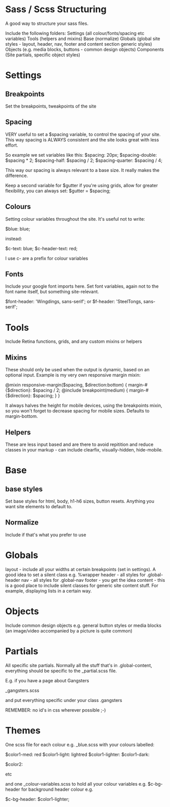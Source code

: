 Sass / Scss Structuring
=================

A good way to structure your sass files.

Include the following folders:
Settings (all colour/fonts/spacing etc variables)
Tools (helpers and mixins)
Base (normalize)
Globals (global site styles - layout, header, nav, footer and content section generic styles)
Objects (e.g. media blocks, buttons - common design objects)
Components (Site partials, specific object styles)

# Settings

## Breakpoints
Set the breakpoints, tweakpoints of the site

## Spacing
VERY useful to set a $spacing variable, to control the spacing of your site. This way spacing is ALWAYS consistent and the site looks great with less effort.

So example we set variables like this:
$spacing: 20px;
$spacing-double: $spacing * 2;
$spacing-half: $spacing / 2;
$spacing-quarter: $spacing / 4;

This way our spacing is always relevant to a base size. It really makes the difference.

Keep a second variable for $gutter if you're using grids, allow for greater flexibility, you can always set:
$gutter = $spacing;

## Colours
Setting colour variables throughout the site. It's useful not to write:

$blue: blue;

instead:

$c-text: blue;
$c-header-text: red;

I use c- are a prefix for colour variables

## Fonts

Include your google font imports here.
Set font variables, again not to the font name itself, but something site-relevant.

$font-header: 'Wingdings, sans-serif';
or $f-header: 'SteelTongs, sans-serif';

# Tools

Include Retina functions, grids, and any custom mixins or helpers

## Mixins
These should only be used when the output is dynamic, based on an optional input. Example is my very own responsive margin mixin:

@mixin responsive-margin($spacing, $direction:bottom) {
	margin-#{$direction}: $spacing / 2;
	@include breakpoint(medium) {
		margin-#{$direction}: $spacing;
	}
}

It always halves the height for mobile devices, using the breakpoints mixin, so you won't forget to decrease spacing for mobile sizes. Defaults to margin-bottom.

## Helpers
These are less input based and are there to avoid repitition and reduce classes in your markup - can include clearfix, visually-hidden, hide-mobile.

# Base

## base styles
Set base styles for html, body, h1-h6 sizes, button resets. Anything you want site elements to default to.

## Normalize
Include if that's what you prefer to use

# Globals

layout - include all your widths at certain breakpoints (set in settings). A good idea to set a silent class e.g. %wrapper
header - all styles for .global-header
nav - all styles for .global-nav
footer - you get the idea
content - this is a good place to include silent classes for generic site content stuff. For example, displaying lists in a certain way.

# Objects

Include common design objects e.g. general button styles or media blocks (an image/video accompanied by a picture is quite common)

# Partials

All specific site partials. Normally all the stuff that's in .global-content, everything should be specific to the _partial.scss file.

E.g. if you have a page about Gangsters

_gangsters.scss

and put everything specific under your class .gangsters

REMEMBER: no id's in css wherever possible ;-)

# Themes

One scss file for each colour e.g. _blue.scss with your colours labelled:

$color1-med: red
$color1-light: lightred
$color1-lighter:
$color1-dark:

$color2:

etc

and one _colour-variables.scss to hold all your colour variables e.g. $c-bg-header for background header colour e.g.

$c-bg-header: $color1-lighter;
